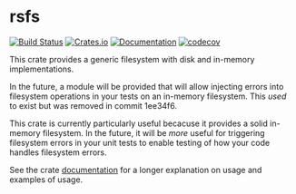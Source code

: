 rsfs
====

[![Build Status](https://travis-ci.org/twmb/rsfs.svg?branch=master)](https://travis-ci.org/twmb/rsfs)  [![Crates.io](https://img.shields.io/crates/v/rsfs.svg)](https://crates.io/crates/rsfs) [![Documentation](https://docs.rs/rsfs/badge.svg)](https://docs.rs/rsfs/) [![codecov](https://codecov.io/gh/twmb/rsfs/branch/master/graph/badge.svg)](https://codecov.io/gh/twmb/rsfs)


This crate provides a generic filesystem with disk and in-memory
implementations.

In the future, a module will be provided that will allow injecting errors into
filesystem operations in your tests on an in-memory filesystem. This _used_ to
exist but was removed in commit 1ee34f6.

This crate is currently particularly useful becacuse it provides a solid
in-memory filesystem. In the future, it will be _more_ useful for triggering
filesystem errors in your unit tests to enable testing of how your code handles
filesystem errors.

See the crate [documentation](https://docs.rs/rsfs/) for a longer explanation
on usage and examples of usage.
